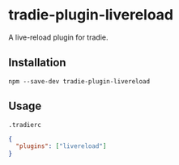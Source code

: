 # tradie-plugin-livereload

A live-reload plugin for tradie.

## Installation

    npm --save-dev tradie-plugin-livereload

## Usage

`.tradierc`

```json
{
  "plugins": ["livereload"]
}
```

